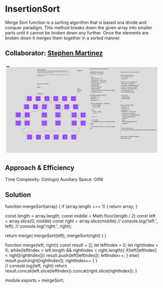 # InsertionSort
<!-- Description of the challenge -->
Merge Sort function is a sorting algorithm that is based ona  divide and conquer paradigm. This method breaks down the given array into smaller parts until it cannot be broken down any further. Once the elements are broken down it merges them together in a sorted manner.

## Collaborator: [Stephen Martinez](https://github.com/SdMartinez13)

## ![Whiteboard Process](./Untitled%20(3).png)
<!-- Embedded whiteboard image -->

## Approach & Efficiency
<!-- What approach did you take? Why? What is the Big O space/time for this approach? -->
Time Complexity: O(nlogn)
Auxiliary Space: O(N)

## Solution
<!-- Show how to run your code, and examples of it in action -->
function mergeSort(array) {
  if (array.length === 1) {
    return array;
  }

const length = array.length;
  const middle = Math.floor(length / 2)
  const left = array.slice(0, middle)
  const right = array.slice(middle)
  // console.log('left:', left);
  // console.log('right:', right);

  return merge(
    mergeSort(left),
    mergeSort(right)
  )
}

function merge(left, right){
  const result = [];
  let leftIndex = 0;
  let rightIndex = 0;
  while(leftIndex < left.length && rightIndex < right.length){
     if(left[leftIndex] < right[rightIndex]){
       result.push(left[leftIndex]);
       leftIndex++;
     } else{
       result.push(right[rightIndex]);
       rightIndex++
    }
  }  
  // console.log(left, right)
  return result.concat(left.slice(leftIndex)).concat(right.slice(rightIndex));
}

module.exports = mergeSort;

